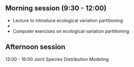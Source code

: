 ## Morning session (9:30 - 12:00)

- Lecture to introduce ecological variation partitioning
- 
- Computer exercises on ecological variation partitioning

## Afternoon session  
13:00 - 16:00 Joint Species Distribution Modeling
